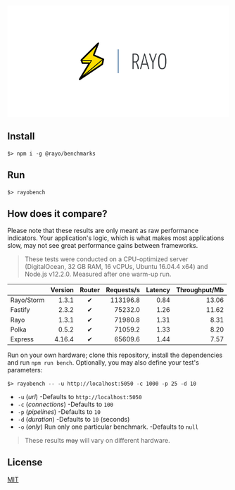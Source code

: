 <div align="center">
  <img src="https://raw.githubusercontent.com/GetRayo/Assets/master/Images/Cover.png" alt="Rayo" />
</div>

## Install

```
$> npm i -g @rayo/benchmarks
```


## Run

```
$> rayobench
```


## How does it compare?

Please note that these results are only meant as raw performance indicators. Your application's logic, which is what makes most applications slow, may not see great performance gains between frameworks.

> These tests were conducted on a CPU-optimized server (DigitalOcean, 32 GB RAM, 16 vCPUs, Ubuntu 16.04.4 x64) and Node.js v12.2.0.
> Measured after one warm-up run.

| &nbsp;     | Version | Router | Requests/s | Latency | Throughput/Mb |
| ---------- | ------: | :----: | ---------: | ------: | ------------: |
| Rayo/Storm |   1.3.1 |   ✔    |   113196.8 |    0.84 |         13.06 |
| Fastify    |   2.3.2 |   ✔    |    75232.0 |    1.26 |         11.62 |
| Rayo       |   1.3.1 |   ✔    |    71980.8 |    1.31 |          8.31 |
| Polka      |   0.5.2 |   ✔    |    71059.2 |    1.33 |          8.20 |
| Express    |  4.16.4 |   ✔    |    65609.6 |    1.44 |          7.57 |

Run on your own hardware; clone this repository, install the dependencies and run `npm run bench`. Optionally, you may also define your test's parameters:

```
$> rayobench -- -u http://localhost:5050 -c 1000 -p 25 -d 10
```

- `-u` (_url_) -Defaults to `http://localhost:5050`
- `-c` (_connections_) -Defaults to `100`
- `-p` (_pipelines_) -Defaults to `10`
- `-d` (_duration_) -Defaults to `10` (seconds)
- `-o` (_only_) Run only one particular benchmark. -Defaults to `null`

> These results ~~may~~ will vary on different hardware.


## License

[MIT](https://github.com/GetRayo/rayo.js/blob/master/LICENSE)
